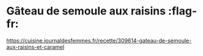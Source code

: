 # Gâteau de semoule aux raisins :flag-fr:

https://cuisine.journaldesfemmes.fr/recette/309614-gateau-de-semoule-aux-raisins-et-caramel
